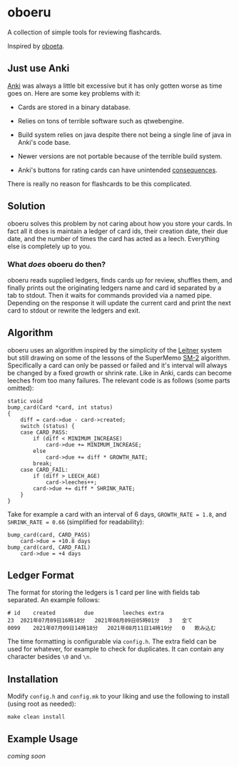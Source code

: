 # oboeru
A collection of simple tools for reviewing flashcards.

Inspired by [oboeta](https://github.com/jtvaughan/oboeta).

## Just use Anki
[Anki](https://github.com/ankitects/anki) was always a little bit
excessive but it has only gotten worse as time goes on. Here are some
key problems with it:

* Cards are stored in a binary database.

* Relies on tons of terrible software such as qtwebengine.

* Build system relies on java despite there not being a single line of
  java in Anki's code base.

* Newer versions are not portable because of the terrible build system.

* Anki's buttons for rating cards can have unintended
  [consequences](https://web.archive.org/web/20201101024335if_/https://massimmersionapproach.com/table-of-contents/anki/low-key-anki/the-ease-factor-problem).

There is really no reason for flashcards to be this complicated.

## Solution
oboeru solves this problem by not caring about how you store your
cards. In fact all it does is maintain a ledger of card ids, their
creation date, their due date, and the number of times the card has
acted as a leech. Everything else is completely up to you.

### What _does_ oboeru do then?
oboeru reads supplied ledgers, finds cards up for review, shuffles
them, and finally prints out the originating ledgers name and card id
separated by a tab to stdout. Then it waits for commands provided via
a named pipe. Depending on the response it will update the current card
and print the next card to stdout or rewrite the ledgers and exit.

## Algorithm
oboeru uses an algorithm inspired by the simplicity of the
[Leitner](https://en.wikipedia.org/wiki/Leitner_system)
system but still drawing on some of the lessons of the SuperMemo
[SM-2](https://www.supermemo.com/en/archives1990-2015/english/ol/sm2)
algorithm. Specifically a card can only be passed or failed and it's
interval will always be changed by a fixed growth or shrink rate. Like
in Anki, cards can become leeches from too many failures. The relevant
code is as follows (some parts omitted):

	static void
	bump_card(Card *card, int status)
	{
		diff = card->due - card->created;
		switch (status) {
		case CARD_PASS:
			if (diff < MINIMUM_INCREASE)
				card->due += MINIMUM_INCREASE;
			else
				card->due += diff * GROWTH_RATE;
			break;
		case CARD_FAIL:
			if (diff > LEECH_AGE)
				card->leeches++;
			card->due += diff * SHRINK_RATE;
		}
	}

Take for example a card with an interval of 6 days, `GROWTH_RATE = 1.8`,
and `SHRINK_RATE = 0.66` (simplified for readability):

	bump_card(card, CARD_PASS)
		card->due = +10.8 days
	bump_card(card, CARD_FAIL)
		card->due = +4 days

## Ledger Format
The format for storing the ledgers is 1 card per line with fields tab
separated. An example follows:

	# id	created			due			leeches	extra
	23	2021年07月09日16時18分	2021年08月09日05時01分	3	全て
	0099	2021年07月09日14時18分	2021年08月11日14時19分	0	飲み込む

The time formatting is configurable via `config.h`. The extra field
can be used for whatever, for example to check for duplicates. It can
contain any character besides `\0` and `\n`.

## Installation
Modify `config.h` and `config.mk` to your liking and use the following
to install (using root as needed):

	make clean install

## Example Usage
_coming soon_

